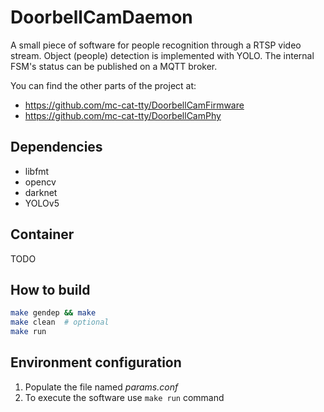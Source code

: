 # DoorbellCamDaemon
A small piece of software for people recognition through a RTSP video stream. Object (people) detection is implemented with YOLO. The internal FSM's status can be published on a MQTT broker.

You can find the other parts of the project at:
 - https://github.com/mc-cat-tty/DoorbellCamFirmware
 - https://github.com/mc-cat-tty/DoorbellCamPhy

## Dependencies
 - libfmt
 - opencv
 - darknet
 - YOLOv5

## Container
TODO

## How to build
```bash
make gendep && make
make clean  # optional
make run
```

## Environment configuration
 1. Populate the file named _params.conf_
 4. To execute the software use `make run` command
